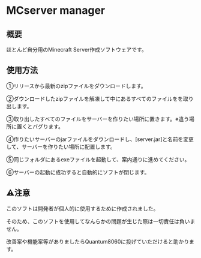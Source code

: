 # MCserver manager
## 概要
ほとんど自分用のMinecraft Server作成ソフトウェアです。
## 使用方法
①リリースから最新のzipファイルをダウンロードします。


②ダウンロードしたzipファイルを解凍して中にあるすべてのファイルをを取り出します。


③取り出したすべてのファイルをサーバーを作りたい場所に置きます。※違う場所に置くとバグります。


④作りたいサーバーのjarファイルをダウンロードし、[server.jar]と名前を変更して、サーバーを作りたい場所に配置します。


⑤同じフォルダにあるexeファイルを起動して、案内通りに進めてください。


⑥サーバーの起動に成功すると自動的にソフトが閉じます。
## ⚠️注意
このソフトは開発者が個人的に使用するために作成されました。


そのため、このソフトを使用してなんらかの問題が生じた際は一切責任は負いません。


改善案や機能案等がありましたらQuantum8060に投げていただけると助かります。
